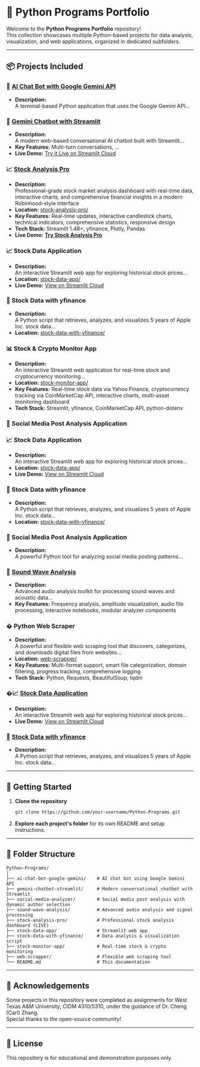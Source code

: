 # 🐍 Python Programs Portfolio

Welcome to the **Python Programs Portfolio** repository!  
This collection showcases multiple Python-based projects for data analysis, visualization, and web applications, organized in dedicated subfolders.

---

## 📦 Projects Included

### 🤖 [AI Chat Bot with Google Gemini API](https://github.com/TorresjDev/Python-Projects/tree/main/ai-chat-bot-google-gemini)

- **Description:**  
  A terminal-based Python application that uses the Google Gemini API...

### 🤖 [Gemini Chatbot with Streamlit](https://github.com/TorresjDev/Python-Projects/tree/main/gemini-chatbot-streamlit)

- **Description:**  
  A modern web-based conversational AI chatbot built with Streamlit...
- **Key Features:** Multi-turn conversations, ...
- **Live Demo:** [Try it Live on Streamlit Cloud](https://gemini-chatbot-app-btde8kwdrhhftiappiw9nky.streamlit.app/)

### 📈 [Stock Analysis Pro](https://github.com/TorresjDev/Python-Programs/tree/main/stock-analysis-pro)

- **Description:**  
  Professional-grade stock market analysis dashboard with real-time data, interactive charts, and comprehensive financial insights in a modern Robinhood-style interface
- **Location:** [stock-analysis-pro/](stock-analysis-pro/)
- **Key Features:** Real-time updates, interactive candlestick charts, technical indicators, comprehensive statistics, responsive design
- **Tech Stack:** Streamlit 1.48+, yfinance, Plotly, Pandas
- **Live Demo:** [**Try Stock Analysis Pro**](https://stock-analysis-pro.streamlit.app/)

### 📈 Stock Data Application

- **Description:**  
  An interactive Streamlit web app for exploring historical stock prices...
- **Location:** [stock-data-app/](stock-data-app/)
- **Live Demo:** [View on Streamlit Cloud](https://python-programs-v9puvb4eqw5cfalfr8qgdi.streamlit.app/)

### 🍏 Stock Data with yfinance

- **Description:**  
  A Python script that retrieves, analyzes, and visualizes 5 years of Apple Inc. stock data...
- **Location:** [stock-data-with-yfinance/](stock-data-with-yfinance/)

### 📊 Stock & Crypto Monitor App

- **Description:**  
  An interactive Streamlit web application for real-time stock and cryptocurrency monitoring...
- **Location:** [stock-monitor-app/](stock-monitor-app/)
- **Key Features:** Real-time stock data via Yahoo Finance, cryptocurrency tracking via CoinMarketCap API, interactive charts, multi-asset monitoring dashboard
- **Tech Stack:** Streamlit, yfinance, CoinMarketCap API, python-dotenv

### 📱 Social Media Post Analysis Application

### 📈 Stock Data Application

- **Description:**  
  An interactive Streamlit web app for exploring historical stock prices...
- **Location:** [stock-data-app/](stock-data-app/)
- **Live Demo:** [View on Streamlit Cloud](https://python-programs-v9puvb4eqw5cfalfr8qgdi.streamlit.app/)

### 🍏 Stock Data with yfinance

- **Description:**  
  A Python script that retrieves, analyzes, and visualizes 5 years of Apple Inc. stock data...
- **Location:** [stock-data-with-yfinance/](stock-data-with-yfinance/)

### 📱 Social Media Post Analysis Application

- **Description:**  
  A powerful Python tool for analyzing social media posting patterns...

### 🎵 [Sound Wave Analysis](https://github.com/TorresjDev/Python-Projects/tree/main/sound-wave-analysis)

- **Description:**  
  Advanced audio analysis toolkit for processing sound waves and acoustic data...
- **Key Features:** Frequency analysis, amplitude visualization, audio file processing, interactive notebooks, modular analyzer components

### �️ Python Web Scraper

- **Description:**  
  A powerful and flexible web scraping tool that discovers, categorizes, and downloads digital files from websites...
- **Location:** [web-scrapper/](web-scrapper/)
- **Key Features:** Multi-format support, smart file categorization, domain filtering, progress tracking, comprehensive logging
- **Tech Stack:** Python, Requests, BeautifulSoup, tqdm

### �📈 [Stock Data Application](https://github.com/TorresjDev/Python-Projects/tree/main/stock-data-app)

- **Description:**  
  An interactive Streamlit web app for exploring historical stock prices...
- **Live Demo:** [View on Streamlit Cloud](https://python-programs-v9puvb4eqw5cfalfr8qgdi.streamlit.app/)

### 🍏 [Stock Data with yfinance](https://github.com/TorresjDev/Python-Projects/tree/main/stock-data-with-yfinance)

- **Description:**  
  A Python script that retrieves, analyzes, and visualizes 5 years of Apple Inc. stock data...

---

## 🚀 Getting Started

1. **Clone the repository**
   ```bash
   git clone https://github.com/your-username/Python-Programs.git
   ```
2. **Explore each project's folder** for its own README and setup instructions.

---

## 📂 Folder Structure

```
Python-Programs/
│
├── ai-chat-bot-google-gemini/    # AI chat bot using Google Gemini API
├── gemini-chatbot-streamlit/     # Modern conversational chatbot with Streamlit
├── social-media-analyzer/        # Social media post analysis with dynamic author selection
├── sound-wave-analysis/          # Advanced audio analysis and signal processing
├── stock-analysis-pro/           # Professional stock analysis dashboard (LIVE)
├── stock-data-app/               # Streamlit web app
├── stock-data-with-yfinance/     # Data analysis & visualization script
├── stock-monitor-app/            # Real-time stock & crypto monitoring
├── web-scrapper/                 # Flexible web scraping tool
└── README.md                     # This documentation
```

---

## 🙏 Acknowledgements

Some projects in this repository were completed as assignments for West Texas A&M University, CIDM 4310/5310, under the guidance of Dr. Cheng (Carl) Zhang.  
Special thanks to the open-source community!

---

## 📝 License

This repository is for educational and demonstration purposes only.
